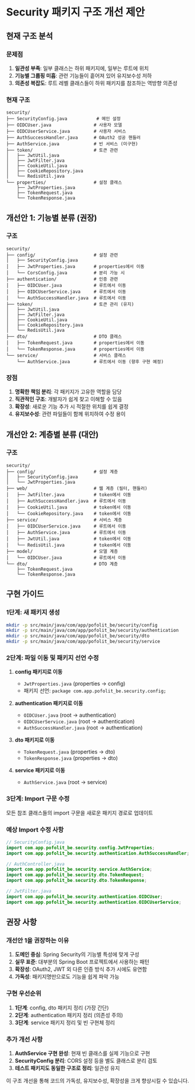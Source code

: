 # Security 패키지 구조 개선 제안

## 현재 구조 분석

### 문제점
1. **일관성 부족**: 일부 클래스는 하위 패키지에, 일부는 루트에 위치
2. **기능별 그룹핑 미흡**: 관련 기능들이 흩어져 있어 유지보수성 저하
3. **의존성 복잡도**: 루트 레벨 클래스들이 하위 패키지를 참조하는 역방향 의존성

### 현재 구조
```
security/
├── SecurityConfig.java           # 메인 설정
├── OIDCUser.java                # 사용자 모델
├── OIDCUserService.java         # 사용자 서비스
├── AuthSuccessHandler.java      # OAuth2 성공 핸들러
├── AuthService.java             # 빈 서비스 (미구현)
├── token/                       # 토큰 관련
│   ├── JwtUtil.java
│   ├── JwtFilter.java
│   ├── CookieUtil.java
│   ├── CookieRepository.java
│   └── RedisUtil.java
└── properties/                  # 설정 클래스
    ├── JwtProperties.java
    ├── TokenRequest.java
    └── TokenResponse.java
```

## 개선안 1: 기능별 분류 (권장)

### 구조
```
security/
├── config/                      # 설정 관련
│   ├── SecurityConfig.java      
│   ├── JwtProperties.java       # properties에서 이동
│   └── CorsConfig.java          # 분리 가능 시
├── authentication/              # 인증 관련
│   ├── OIDCUser.java            # 루트에서 이동
│   ├── OIDCUserService.java     # 루트에서 이동
│   └── AuthSuccessHandler.java  # 루트에서 이동
├── token/                       # 토큰 관리 (유지)
│   ├── JwtUtil.java
│   ├── JwtFilter.java
│   ├── CookieUtil.java
│   ├── CookieRepository.java
│   └── RedisUtil.java
├── dto/                         # DTO 클래스
│   ├── TokenRequest.java        # properties에서 이동
│   └── TokenResponse.java       # properties에서 이동
└── service/                     # 서비스 클래스
    └── AuthService.java         # 루트에서 이동 (향후 구현 예정)
```

### 장점
1. **명확한 책임 분리**: 각 패키지가 고유한 역할을 담당
2. **직관적인 구조**: 개발자가 쉽게 찾고 이해할 수 있음
3. **확장성**: 새로운 기능 추가 시 적절한 위치를 쉽게 결정
4. **유지보수성**: 관련 파일들이 함께 위치하여 수정 용이

## 개선안 2: 계층별 분류 (대안)

### 구조
```
security/
├── config/                      # 설정 계층
│   ├── SecurityConfig.java
│   └── JwtProperties.java
├── web/                         # 웹 계층 (필터, 핸들러)
│   ├── JwtFilter.java           # token에서 이동
│   ├── AuthSuccessHandler.java  # 루트에서 이동
│   ├── CookieUtil.java          # token에서 이동
│   └── CookieRepository.java    # token에서 이동
├── service/                     # 서비스 계층
│   ├── OIDCUserService.java     # 루트에서 이동
│   ├── AuthService.java         # 루트에서 이동
│   ├── JwtUtil.java             # token에서 이동
│   └── RedisUtil.java           # token에서 이동
├── model/                       # 모델 계층
│   └── OIDCUser.java            # 루트에서 이동
└── dto/                         # DTO 계층
    ├── TokenRequest.java
    └── TokenResponse.java
```

## 구현 가이드

### 1단계: 새 패키지 생성
```bash
mkdir -p src/main/java/com/app/pofolit_be/security/config
mkdir -p src/main/java/com/app/pofolit_be/security/authentication
mkdir -p src/main/java/com/app/pofolit_be/security/dto
mkdir -p src/main/java/com/app/pofolit_be/security/service
```

### 2단계: 파일 이동 및 패키지 선언 수정
1. **config 패키지로 이동**
   - `JwtProperties.java` (properties → config)
   - 패키지 선언: `package com.app.pofolit_be.security.config;`

2. **authentication 패키지로 이동**
   - `OIDCUser.java` (root → authentication)
   - `OIDCUserService.java` (root → authentication)
   - `AuthSuccessHandler.java` (root → authentication)

3. **dto 패키지로 이동**
   - `TokenRequest.java` (properties → dto)
   - `TokenResponse.java` (properties → dto)

4. **service 패키지로 이동**
   - `AuthService.java` (root → service)

### 3단계: Import 구문 수정
모든 참조 클래스들의 import 구문을 새로운 패키지 경로로 업데이트

### 예상 Import 수정 사항
```java
// SecurityConfig.java
import com.app.pofolit_be.security.config.JwtProperties;
import com.app.pofolit_be.security.authentication.AuthSuccessHandler;

// AuthController.java
import com.app.pofolit_be.security.service.AuthService;
import com.app.pofolit_be.security.dto.TokenRequest;
import com.app.pofolit_be.security.dto.TokenResponse;

// JwtFilter.java
import com.app.pofolit_be.security.authentication.OIDCUser;
import com.app.pofolit_be.security.authentication.OIDCUserService;
```

## 권장 사항

### 개선안 1을 권장하는 이유
1. **도메인 중심**: Spring Security의 기능별 특성에 맞게 구성
2. **실무 표준**: 대부분의 Spring Boot 프로젝트에서 사용하는 패턴
3. **확장성**: OAuth2, JWT 외 다른 인증 방식 추가 시에도 유연함
4. **가독성**: 패키지명만으로도 기능을 쉽게 파악 가능

### 구현 우선순위
1. **1단계**: config, dto 패키지 정리 (가장 간단)
2. **2단계**: authentication 패키지 정리 (의존성 주의)
3. **3단계**: service 패키지 정리 및 빈 구현체 정리

### 추가 개선 사항
1. **AuthService 구현 완성**: 현재 빈 클래스를 실제 기능으로 구현
2. **SecurityConfig 분리**: CORS 설정 등을 별도 클래스로 분리 검토
3. **테스트 패키지도 동일한 구조로 정리**: 일관성 유지

이 구조 개선을 통해 코드의 가독성, 유지보수성, 확장성을 크게 향상시킬 수 있습니다.